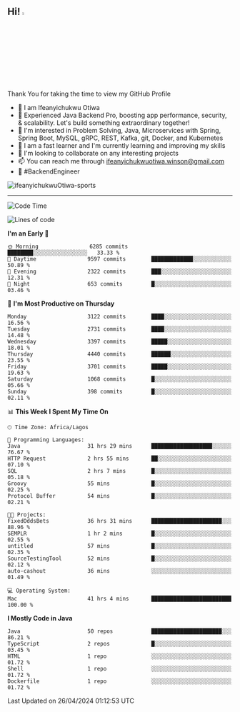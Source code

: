 <!-- BLOG-POST-LIST:START --><!-- BLOG-POST-LIST:END -->

## Hi! <img src="https://media.giphy.com/media/hvRJCLFzcasrR4ia7z/giphy.gif" width="4%"> 

Thank You for taking the time to view my GitHub Profile

- 👋 I am Ifeanyichukwu Otiwa
- 🚀 Experienced Java Backend Pro, boosting app performance, security, & scalability. Let's build something extraordinary together!
- 👀 I'm interested in Problem Solving, Java, Microservices with Spring, Spring Boot, MySQL, gRPC, REST, Kafka, git, Docker, and Kubernetes
- 🌱 I am a fast learner and I'm currently learning and improving my skills
- 💞️ I'm looking to collaborate on any interesting projects
- 📫 You can reach me through ifeanyichukwuotiwa.winson@gmail.com
- 🚀 #BackendEngineer

<p align="left" marginTop="10px"> <img src="https://komarev.com/ghpvc/?username=ifeanyichukwuOtiwa-sports&label=Profile%20views&color=0e75b6&style=for-the-badge" alt="ifeanyichukwuOtiwa-sports" /> </p>

***

<!--START_SECTION:waka-->
![Code Time](http://img.shields.io/badge/Code%20Time-2%2C450%20hrs%2035%20mins-blue)

![Lines of code](https://img.shields.io/badge/From%20Hello%20World%20I%27ve%20Written-5.0%20million%20lines%20of%20code-blue)

**I'm an Early 🐤** 

```text
🌞 Morning                6285 commits        ████████░░░░░░░░░░░░░░░░░   33.33 % 
🌆 Daytime                9597 commits        █████████████░░░░░░░░░░░░   50.89 % 
🌃 Evening                2322 commits        ███░░░░░░░░░░░░░░░░░░░░░░   12.31 % 
🌙 Night                  653 commits         █░░░░░░░░░░░░░░░░░░░░░░░░   03.46 % 
```
📅 **I'm Most Productive on Thursday** 

```text
Monday                   3122 commits        ████░░░░░░░░░░░░░░░░░░░░░   16.56 % 
Tuesday                  2731 commits        ████░░░░░░░░░░░░░░░░░░░░░   14.48 % 
Wednesday                3397 commits        █████░░░░░░░░░░░░░░░░░░░░   18.01 % 
Thursday                 4440 commits        ██████░░░░░░░░░░░░░░░░░░░   23.55 % 
Friday                   3701 commits        █████░░░░░░░░░░░░░░░░░░░░   19.63 % 
Saturday                 1068 commits        █░░░░░░░░░░░░░░░░░░░░░░░░   05.66 % 
Sunday                   398 commits         █░░░░░░░░░░░░░░░░░░░░░░░░   02.11 % 
```


📊 **This Week I Spent My Time On** 

```text
🕑︎ Time Zone: Africa/Lagos

💬 Programming Languages: 
Java                     31 hrs 29 mins      ███████████████████░░░░░░   76.67 % 
HTTP Request             2 hrs 55 mins       ██░░░░░░░░░░░░░░░░░░░░░░░   07.10 % 
SQL                      2 hrs 7 mins        █░░░░░░░░░░░░░░░░░░░░░░░░   05.18 % 
Groovy                   55 mins             █░░░░░░░░░░░░░░░░░░░░░░░░   02.25 % 
Protocol Buffer          54 mins             █░░░░░░░░░░░░░░░░░░░░░░░░   02.21 % 

🐱‍💻 Projects: 
FixedOddsBets            36 hrs 31 mins      ██████████████████████░░░   88.96 % 
SEMPLR                   1 hr 2 mins         █░░░░░░░░░░░░░░░░░░░░░░░░   02.55 % 
untitled                 57 mins             █░░░░░░░░░░░░░░░░░░░░░░░░   02.35 % 
SourceTestingTool        52 mins             █░░░░░░░░░░░░░░░░░░░░░░░░   02.12 % 
auto-cashout             36 mins             ░░░░░░░░░░░░░░░░░░░░░░░░░   01.49 % 

💻 Operating System: 
Mac                      41 hrs 4 mins       █████████████████████████   100.00 % 
```

**I Mostly Code in Java** 

```text
Java                     50 repos            ██████████████████████░░░   86.21 % 
TypeScript               2 repos             █░░░░░░░░░░░░░░░░░░░░░░░░   03.45 % 
HTML                     1 repo              ░░░░░░░░░░░░░░░░░░░░░░░░░   01.72 % 
Shell                    1 repo              ░░░░░░░░░░░░░░░░░░░░░░░░░   01.72 % 
Dockerfile               1 repo              ░░░░░░░░░░░░░░░░░░░░░░░░░   01.72 % 
```




 Last Updated on 26/04/2024 01:12:53 UTC
<!--END_SECTION:waka-->

<!--
<p align="center">
![trophy](https://github-profile-trophy.vercel.app/?username=ifeanyichukwuOtiwa-sports&theme=onedark) (https://github.com/ryo-ma/github-profile-trophy)
</p>
-->

<!---
ifeanyi-otiwa/ifeanyi-otiwa is a ✨ special ✨ repository because its `README.md` (this file) appears on your GitHub profile.
You can click the Preview link to take a look at your changes.
--->
